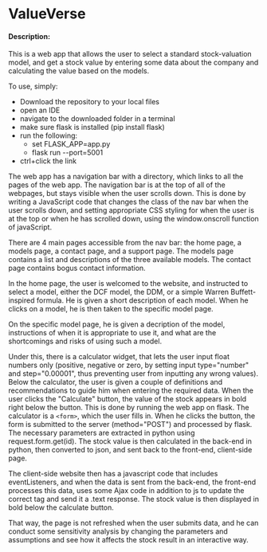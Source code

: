 # ValueVerse

#### Description:
This is a web app that allows the user to select a standard stock-valuation model, and get a stock value by entering some data about the company and calculating the value based on the models.

To use, simply:

- Download the repository to your local files
- open an IDE
- navigate to the downloaded folder in a terminal
- make sure flask is installed (pip install flask)
- run the following:
    - set FLASK_APP=app.py
    - flask run --port=5001
- ctrl+click the link


The web app has a navigation bar with a directory, which links to all the pages of the web app. The navigation bar is at the top of all of the webpages, but stays visible when the user scrolls down. This is done by writing a JavaScript code that changes the class of the nav bar when the user scrolls down, and setting appropriate CSS styling for when the user is at the top or when he has scrolled down, using the window.onscroll function of javaScript.

There are 4 main pages accessible from the nav bar: the home page, a models page, a contact page, and a support page. The models page contains a list and descriptions of the three available models. The contact page contains bogus contact information.

In the home page, the user is welcomed to the website, and instructed to select a model, either the DCF model, the DDM, or a simple Warren Buffett-inspired formula. He is given a short description of each model. When he clicks on a model, he is then taken to the specific model page.

On the specific model page, he is given a decription of the model, instructions of when it is appropriate to use it, and what are the shortcomings and risks of using such a model.

Under this, there is a calculator widget, that lets the user input float numbers only (positive, negative or zero, by setting input type="number" and step="0.00001", thus preventing user from inputting any wrong values). Below the calculator, the user is given a couple of definitions and recommendations to guide him when entering the required data. When the user clicks the "Calculate" button, the value of the stock appears in bold right below the button. This is done by running the web app on flask. The calculator is a `<form>`, which the user fills in. When he clicks the button, the form is submitted to the server (method="POST") and processed by flask. The necessary parameters are extracted in python using request.form.get(id). The stock value is then calculated in the back-end in python, then converted to json, and sent back to the front-end, client-side page.

The client-side website then has a javascript code that includes eventListeners, and when the data is sent from the back-end, the front-end processes this data, uses some Ajax code in addition to js to update the correct tag and send it a .text response. The stock value is then displayed in bold below the calculate button.

That way, the page is not refreshed when the user submits data, and he can conduct some sensitivity analysis by changing the parameters and assumptions and see how it affects the stock result in an interactive way.
